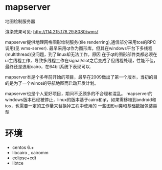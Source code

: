 mapserver
=========

地图绘制服务器

渲染效果可见:  http://114.215.178.29:8080/wms/

mapserver提供地理网格图形绘制服务(tile renderring),通信部分采用tce的RPC调用(见 wms-server).
最早采用qt作为图形库，但其在windows平台下多线程(multithread)没问题，到了linux却无法工作，原因
在于qt的图形部件类都必须在ui主线程工作，导致多线程工作在signal/slot之后变成了但线程处理，性能不佳，
最终还是选用cairo，在64bit系统下表现可以.

mapserver本是个多年前开始的项目，最早在2009做出了第一个版本，当初的目的是为了一个wince的导航地图而启动开发计划。

mapserver也是个人爱好项目，期间不乏颇多的不合理和混乱。
mapserver的windows版本已经被停止，linux的版本基于cairo和qt，如果需移植到android和ios，也需要一定的工作量来替换掉工程中使用的
一些图形ui类和基础数据包装类型

环境
====
* centos 6.+
* libcairo , cairomm
* eclipse+cdt
* libtce
